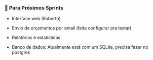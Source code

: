 ### 🔄 Para Próximos Sprints
- Interface web (Roberto)
- Envio de orçamentos por email (falta configurar pra testar)
- Relatórios e estatísticas

- Banco de dados: Atualmente está com um SQLite, precisa fazer no postgres

